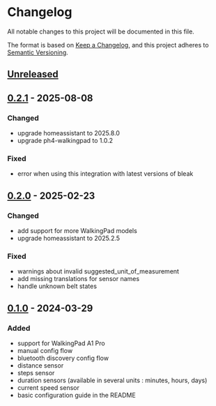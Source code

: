 # Changelog

All notable changes to this project will be documented in this file.

The format is based on [Keep a Changelog](https://keepachangelog.com/en/1.0.0/),
and this project adheres to [Semantic
Versioning](https://semver.org/spec/v2.0.0.html).

## [Unreleased]

## [0.2.1] - 2025-08-08

### Changed

- upgrade homeassistant to 2025.8.0
- upgrade ph4-walkingpad to 1.0.2

### Fixed

- error when using this integration with latest versions of bleak

## [0.2.0] - 2025-02-23

### Changed

- add support for more WalkingPad models
- upgrade homeassistant to 2025.2.5

### Fixed

- warnings about invalid suggested_unit_of_measurement
- add missing translations for sensor names
- handle unknown belt states

## [0.1.0] - 2024-03-29

### Added

- support for WalkingPad A1 Pro
- manual config flow
- bluetooth discovery config flow
- distance sensor
- steps sensor
- duration sensors (available in several units : minutes, hours, days)
- current speed sensor
- basic configuration guide in the README

[unreleased]: https://github.com/madmatah/compare/v0.2.1...main
[0.2.1]: https://github.com/madmatah/compare/v0.2.0...v0.2.1
[0.2.0]: https://github.com/madmatah/compare/v0.1.0...v0.2.0
[0.1.0]: https://github.com/madmatah/hass-walkingpad/compare/eb2749688ebbf334fa29c5004511e8ee8680307f...v0.1.0
